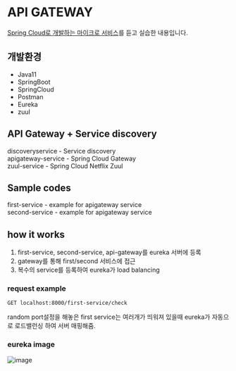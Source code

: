 # API GATEWAY

[Spring Cloud로 개발하는 마이크로 서비스](https://www.inflearn.com/course/%EC%8A%A4%ED%94%84%EB%A7%81-%ED%81%B4%EB%9D%BC%EC%9A%B0%EB%93%9C-%EB%A7%88%EC%9D%B4%ED%81%AC%EB%A1%9C%EC%84%9C%EB%B9%84%EC%8A%A4/)를 듣고 실습한 내용입니다.

## 개발환경
* Java11
* SpringBoot
* SpringCloud
* Postman
* Eureka
* zuul

## API Gateway + Service discovery
discoveryservice - Service discovery   
apigateway-service - Spring Cloud Gateway   
zuul-service - Spring Cloud Netflix Zuul   

## Sample codes
first-service - example for apigateway service   
second-service - example for apigateway service


## how it works
1. first-service, second-service, api-gateway를 eureka 서버에 등록
2. gateway를 통해 first/second 서비스에 접근
3. 복수의 service를 등록하여 eureka가 load balancing

### request example
```
GET localhost:8000/first-service/check
```
random port설정을 해놓은 first service는 여러개가 띄워져 있을때 eureka가 자동으로 로드밸런싱 하여 서버 매핑해줌.

### eureka image
![image](https://user-images.githubusercontent.com/45115557/186111806-b67aad10-6706-4077-802f-53c7cef2203b.png)

